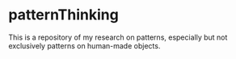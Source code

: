 # patternThinking
This is a repository of my research on patterns, especially but not exclusively patterns on human-made objects.
